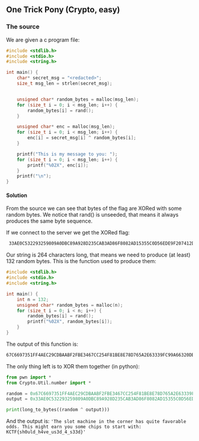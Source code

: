 ## One Trick Pony (Crypto, easy)
### The source
We are given a c program file:
```c
#include <stdlib.h>
#include <stdio.h>
#include <string.h>

int main() {
    char* secret_msg = "<redacted>";
    size_t msg_len = strlen(secret_msg);


    unsigned char* random_bytes = malloc(msg_len);
    for (size_t i = 0; i < msg_len; i++) {
        random_bytes[i] = rand();
    }

    unsigned char* enc = malloc(msg_len);
    for (size_t i = 0; i < msg_len; i++) {
        enc[i] = secret_msg[i] ^ random_bytes[i];
    }

    printf("This is my message to you: ");
    for (size_t i = 0; i < msg_len; i++) {
        printf("%02X", enc[i]);
    }
    printf("\n");
}
```

#### Solution
From the source we can see that bytes of the flag are XORed with some random bytes. We notice that rand() is unseeded, that means it always produces the same byte sequence.

If we connect to the server we get the XORed flag:
```bash
 33AE0C532293259809A0DBC89A928D235CAB3AD86F8082AD15355C0D56EDE9F207412DC64431D73F053B6461379B3FB6C7D7EDA9FFD0273F2ED61C28521DB1EE17814A8124808E091E7811E2CAAF04FBEA183F4285C048DB46C01C279879A928226D973793C08A71B87D979D76544CE119BCE109BD8F39E4DDEA3CF1EEDFAEC036DC937D
```
Our string is 264 characters long,  that means we need to produce (at least) 132 random bytes. This is the function used to produce them:
```c
#include <stdlib.h>
#include <stdio.h>
#include <string.h>

int main() {
    int n = 132;
    unsigned char* random_bytes = malloc(n);
    for (size_t i = 0; i < n; i++) {
        random_bytes[i] = rand();
        printf("%02X", random_bytes[i]);
    }
}
```
The output of this function is:
```bash
67C6697351FF4AEC29CDBAABF2FBE3467CC254F81BE8E78D765A2E63339FC99A66320DB73158A35A255D051758E95ED4ABB2CDC69BB454110E827441213DDC8770E93EA141E1FC673E017E97EADC6B968F385C2AECB03BFB32AF3C54EC18DB5C021AFE43FBFAAA3AFB29D1E6053C7C9475D8BE6189F95CBBA8990F95B1EBF1B305EFF700
```
The only thing left is to XOR them together (in python):
```python
from pwn import *
from Crypto.Util.number import *

random = 0x67C6697351FF4AEC29CDBAABF2FBE3467CC254F81BE8E78D765A2E63339FC99A66320DB73158A35A255D051758E95ED4ABB2CDC69BB454110E827441213DDC8770E93EA141E1FC673E017E97EADC6B968F385C2AECB03BFB32AF3C54EC18DB5C021AFE43FBFAAA3AFB29D1E6053C7C9475D8BE6189F95CBBA8990F95B1EBF1B305EFF700
output = 0x33AE0C532293259809A0DBC89A928D235CAB3AD86F8082AD15355C0D56EDE9F207412DC64431D73F053B6461379B3FB6C7D7EDA9FFD0273F2ED61C28521DB1EE17814A8124808E091E7811E2CAAF04FBEA183F4285C048DB46C01C279879A928226D973793C08A71B87D979D76544CE119BCE109BD8F39E4DDEA3CF1EEDFAEC036DC937D

print(long_to_bytes((random ^ output)))
```

And the output is: `'The slot machine in the corner has quite favorable odds. This might earn you some chips to start with: KCTF{sh0uld_h4ve_us3d_4_s33d}'`
